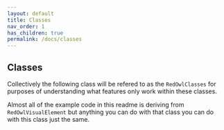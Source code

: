 ```yaml
---
layout: default
title: Classes
nav_order: 1
has_children: true
permalink: /docs/classes
---
```


## Classes

Collectively the following class will be refered to as the `RedOwlClasses` for purposes of understanding what features only work within these classes.

Almost all of the example code in this readme is deriving from `RedOwlVisualElement` but anything you can do with that class you can do with this class just the same.